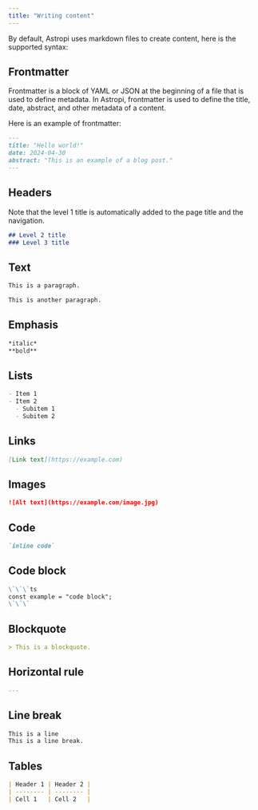 ```yaml
---
title: "Writing content"
---
```


By default, Astropi uses markdown files to create content, here is the supported syntax:

## Frontmatter

Frontmatter is a block of YAML or JSON at the beginning of a file that is used to define metadata. In Astropi, frontmatter is used to define the title, date, abstract, and other metadata of a content.

Here is an example of frontmatter:

```md
---
title: "Hello world!"
date: 2024-04-30
abstract: "This is an example of a blog post."
---
```

## Headers

Note that the level 1 title is automatically added to the page title and the navigation.

```md
## Level 2 title
### Level 3 title
```

## Text

```md
This is a paragraph.

This is another paragraph.
```

## Emphasis

```md
*italic*
**bold**
```

## Lists

```md
- Item 1
- Item 2
  - Subitem 1
  - Subitem 2
```

## Links

```md
[Link text](https://example.com)
```

## Images

```md
![Alt text](https://example.com/image.jpg)
```

## Code

```md
`inline code`
```

## Code block

```md
\`\`\`ts
const example = "code block";
\`\`\`
```

## Blockquote

```md
> This is a blockquote.
```

## Horizontal rule

```md
---
```

## Line break

```md
This is a line
This is a line break.
```

## Tables

```md
| Header 1 | Header 2 |
| -------- | -------- |
| Cell 1   | Cell 2   |
```

